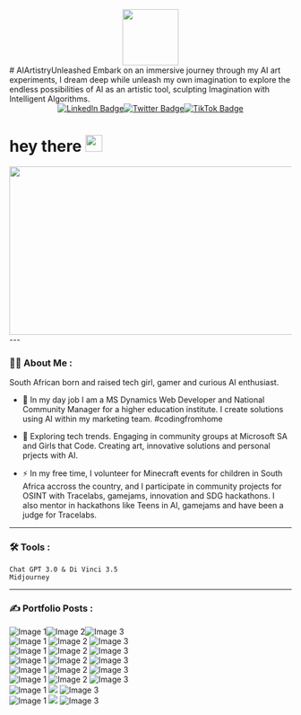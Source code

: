 
    
<div id="header" align="center">
  <img src="https://media.giphy.com/media/A7VSPEiRg7MxqjYZHb/giphy.gif" width="100"/>
</div># AIArtistryUnleashed
Embark on an immersive journey through my AI art experiments, I dream deep while unleash my own imagination to explore the endless possibilities of AI as an artistic tool, sculpting Imagination with Intelligent Algorithms. 
<div id="badges" style="display: flex; justify-content: center;">
  <a href="https://www.linkedin.com/in/rebecca-isherwood-b23007136/" target="_blank">
    <img src="https://img.shields.io/badge/LinkedIn-blue?style=for-the-badge&logo=linkedin&logoColor=white" alt="LinkedIn Badge"/>
  </a>
  <a href="https://twitter.com/DotBecca" target="_blank">
    <img src="https://img.shields.io/badge/Twitter-blue?style=for-the-badge&logo=twitter&logoColor=white" alt="Twitter Badge"/>
  </a>
  <a href="https://www.tiktok.com/@becca2point0" target="_blank">
    <img src="https://img.shields.io/badge/TikTok-black?style=for-the-badge&logo=tiktok&logoColor=white" alt="TikTok Badge"/>
  </a>
</div>
<h1>
  hey there
  <img src="https://media.giphy.com/media/hvRJCLFzcasrR4ia7z/giphy.gif" width="30px"/>
</h1>
<div align="center">
  <img src="https://media.giphy.com/media/3o6gb6d7TyqQrI17zi/giphy.gif" width="600" height="300"/>
</div>
---

### :woman_technologist: About Me :
South African born and raised tech girl, gamer and curious AI enthusiast.

- :telescope: In my day job I am a MS Dynamics Web Developer and National Community Manager for a higher education institute. I create solutions using AI within my marketing team. #codingfromhome

- :seedling: Exploring tech trends. Engaging in community groups at Microsoft SA and Girls that Code. Creating art, innovative solutions and personal prjects with AI.

- :zap: In my free time, I volunteer for Minecraft events for children in South Africa accross the country, and I participate in community projects for OSINT with Tracelabs, gamejams, innovation and SDG hackathons. I also mentor in hackathons like Teens in AI, gamejams and have been a judge for Tracelabs.


- ---

### :hammer_and_wrench: Tools :

<div>
  
    Chat GPT 3.0 & Di Vinci 3.5
    Midjourney
---

### :writing_hand: Portfolio Posts :
<!-- BLOG-POST-LIST:START -->
<!-- BLOG-POST-LIST:END -->
<div style="display: inline-flex;">
        <img src="https://media.discordapp.net/attachments/1108290576497000500/1115552400875454534/BeccaQ_Design_a_vibrant_scene_with_as_the_backdropreimagined_by_63269a1b-d35c-451d-9d68-ebb49bd578e7.png?width=843&height=843" alt="Image 1" style="margin-right: 0;">
        <img src="https://media.discordapp.net/attachments/1108290576497000500/1115551805133295636/BeccaQ_Design_a_vibrant_scene_with_as_the_backdropreimagined_by_c83a0c52-a837-4eba-b6e7-670d184402ef.png?width=843&height=843" alt="Image 2" style="margin-right: 0;">
        <img src="https://media.discordapp.net/attachments/1108290576497000500/1115550781286916156/BeccaQ_Design_a_vibrant_scene_with_Cyberland_Central_Plaza_as_t_f265aada-1eee-46d6-a067-344226307a30.png?width=843&height=843" alt="Image 3" style="margin-right: 0;">
          </div>
    <div>
        <img src="https://media.discordapp.net/attachments/1108290576497000500/1114229048349040800/BeccaQ_bahai_woman_cc50c27f-c8f7-44b7-90c4-0f122c3d1957.png?width=843&height=843" alt="Image 1" style="margin-right: 0;">
        <img src="https://media.discordapp.net/attachments/1108290576497000500/1113901210391543838/BeccaQ_magical_land_colorful_8e26580a-0fde-450f-b876-1afdecaded2e.webp?width=843&height=843?width=843&height=843" alt="Image 2" style="margin-right: 0;">
        <img src="https://media.discordapp.net/attachments/1108290576497000500/1113898025778172004/BeccaQ_creative_wireframe_designs_trending_a9ba5939-c6d4-4a8b-8cda-cd738645086a.png?width=843&height=843" alt="Image 3" style="margin-right: 0;">
      </div>
    <div>
      <img src="https://media.discordapp.net/attachments/1108290576497000500/1113896874768879726/BeccaQ_landing_page_simple_designsstudents_page_in_South_Africa_92083b00-b45a-4e5b-a2e8-f35a7520be9e.png?width=843&height=843" alt="Image 1" style="margin-right: 0;">
        <img src="https://media.discordapp.net/attachments/1108290576497000500/1113353034173526087/BeccaQ_higher_education_website_in_South_Africa_ux_ui_kit_Neumo_db737836-9fcb-4ee0-a879-e03eca30f29a.png?width=843&height=843" alt="Image 2" style="margin-right: 0;">
        <img src="https://media.discordapp.net/attachments/1108290576497000500/1113354296705175702/BeccaQ_higher_education_landing_page_for_international_students_87947f53-60af-4735-909c-00a7276394cf.png?width=843&height=843" alt="Image 3" style="margin-right: 0;">
    </div>
    <div>
       <img src="https://media.discordapp.net/attachments/1108290576497000500/1113203881212661822/BeccaQ_digital_character_kawaii_cute_as_a_wild_animal_full_body_9e9818d6-86f5-4cdf-9093-742cef3ed3fd.png?width=1888&height=843" alt="Image 1" style="margin-right: 0;">
        <img src="https://media.discordapp.net/attachments/1108290576497000500/1113199689744011366/BeccaQ_higher_education_website_ux_ui_kit_Neumorphism_design_st_a6ac8ab1-084c-47cb-b077-2b3f025af7c5.png?width=843&height=843" alt="Image 2" style="margin-right: 0;">
        <img src="https://media.discordapp.net/attachments/1108290576497000500/1113199238315262103/BeccaQ_digital_character_cute_as_a_wild_animal_full_body_and_he_7c07695b-7c61-458c-ac2d-8833c5ca7654.png?width=843&height=843" alt="Image 3" style="margin-right: 0;">   
      </div>
    <div>
    <img src="https://media.discordapp.net/attachments/1108290576497000500/1113194727433584802/BeccaQ_set_of_16_images_for_rigging_and_stitching_to_move_up_an_430b8a7a-fb1a-400a-877d-fe2da5192a9d.png?width=843&height=843" alt="Image 1" style="margin-right: 0;">
        <img src="https://media.discordapp.net/attachments/1108290576497000500/1113151882614022227/BeccaQ_set_of_6_walking_positions_character_8235109e-d9f5-43e7-8749-2b9f2e86b8b6.png?width=843&height=843" alt="Image 2" style="margin-right: 0;">
        <img src="https://media.discordapp.net/attachments/1108290576497000500/1110070751983304704/BeccaQ_4_individual_tarot_cards_ocean_theme_1f367022-4b88-44f8-a99e-8e65619907ed.webp?width=843&height=843" alt="Image 3" style="margin-right: 0;">   
      </div>
    <div>
        <img src="https://media.discordapp.net/attachments/1108290576497000500/1109643904061546556/BeccaQ_splash_screen_sustainable_city_9cd5b4ac-24d3-44eb-98f3-9db1f0bd1eb0.png?width=843&height=843" alt="Image 1" style="margin-right: 0;">
        <img src="https://media.discordapp.net/attachments/1108290576497000500/1109411993556877372/BeccaQ_esports_sustainable_game_6cd7f765-1927-489b-b162-3cf2b9752de7.png?width=843&height=843" alt="Image 2" style="margin-right: 0;">
        <img src="https://media.discordapp.net/attachments/1108290576497000500/1109410447603540039/BeccaQ_Mr_Green_who_is_a_sustainable_city_guide_and_always_happ_d2bd8896-c8b6-4f14-99aa-604f45b270e5.webp?width=843&height=843" alt="Image 3" style="margin-right: 0;">   
     </div>
    <div>
    <img src="https://media.discordapp.net/attachments/1108290576497000500/1109404642695200878/BeccaQ_a_girl_holding_a_glitter_rainbow_balloon_25ab46b8-28b9-4cc3-9d3a-64298d37d0f8.webp?width=843&height=843" alt="Image 1" style="margin-right: 0;">
        <img src="https://media.discordapp.net/attachments/1108290576497000500/1109403373276504164/BeccaQ_melissa_c8f7f64c-f3f2-4354-8e66-5971ce19796c.png?width=843&height=843" style="margin-right: 0;">
        <img src="https://media.discordapp.net/attachments/1108290576497000500/1108341008858624010/BeccaQ_tourist_attraction_south_africa_58b38d77-4f59-4590-8202-2edf5c8f4584.png?width=843&height=843" alt="Image 3" style="margin-right: 0;">   
    </div>
     <div>
    <img src="https://media.discordapp.net/attachments/1108290576497000500/1108340688984231956/BeccaQ_tourist_attraction_kwa_zulu_natal_749eaba9-8050-46e8-a882-b7afcfc9104b.png?width=843&height=843" alt="Image 1" style="margin-right: 0;">
        <img src="https://media.discordapp.net/attachments/1108290576497000500/1108340302617530498/BeccaQ_tourist_attraction_cape_town_e99ad769-ce9a-4c15-af38-5fd8e90a999f.png?width=843&height=843" style="margin-right: 0;">
        <img src="https://media.discordapp.net/attachments/1108290576497000500/1108338648610512927/BeccaQ_gauteng_tourist_attraction_70ba131e-3e8e-4f5a-9072-70b445e560f8.png?width=843&height=843" alt="Image 3" style="margin-right: 0;">  
    </div>
  
